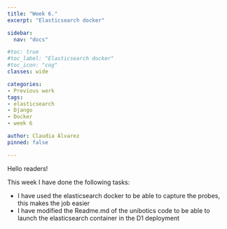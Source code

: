```yaml
---
title: "Week 6."
excerpt: "Elasticsearch docker"

sidebar:
  nav: "docs"

#toc: true
#toc_label: "Elasticsearch docker"
#toc_icon: "cog"
classes: wide

categories:
- Previous work
tags:
- elasticsearch
- Django
- Docker
- week 6

author: Claudia Álvarez
pinned: false

---
```

 Hello readers!
 
 This week I have done the following tasks:
 
- I have used the elasticsearch docker to be able to capture the probes, this makes the job easier
- I have modified the Readme.md of the unibotics code to be able to launch the elasticsearch container in the D1 deployment
